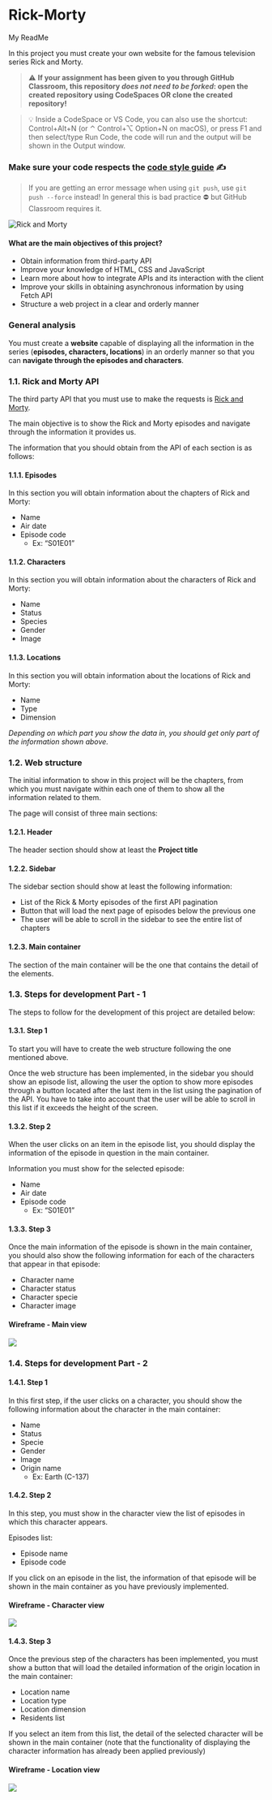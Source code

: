 # Rick-Morty
My ReadMe

In this project you must create your own website for the famous television series Rick and Morty.

> ⚠️ **If your assignment has been given to you through GitHub Classroom, this repository *does not need to be forked*: open the created repository using CodeSpaces OR clone the created repository!**

> 💡 Inside a CodeSpace or VS Code, you can also use the shortcut: Control+Alt+N (or ⌃ Control+⌥ Option+N on macOS), or press F1 and then select/type Run Code, the code will run and the output will be shown in the Output window.

### Make sure your code respects the [code style guide](https://syllabus.codeyourfuture.io/guides/code-style-guide) ✍️

> If you are getting an error message when using `git push`, use `git push --force` instead! In general this is bad practice ⛔️ but GitHub Classroom requires it.

![Rick and Morty](images/image4.png)

#### What are the main objectives of this project?
- Obtain information from third-party API
- Improve your knowledge of HTML, CSS and JavaScript
- Learn more about how to integrate APIs and its interaction with the client
- Improve your skills in obtaining asynchronous information by using Fetch API
- Structure a web project in a clear and orderly manner

### General analysis
You must create a **website** capable of displaying all the information in the series (**episodes, characters, locations**) in an orderly manner so that you can **navigate through the episodes and characters**.

### 1.1. Rick and Morty API

The third party API that you must use to make the requests is [Rick and Morty](https://rickandmortyapi.com/documentation).

The main objective is to show the Rick and Morty episodes and navigate through the information it provides us.

The information that you should obtain from the API of each section is as follows:

#### 1.1.1. Episodes
In this section you will obtain information about the chapters of Rick and Morty:
- Name
- Air date
- Episode code 
    - Ex:  “S01E01”

#### 1.1.2. Characters
In this section you will obtain information about the characters of Rick and Morty:
- Name
- Status
- Species
- Gender
- Image

#### 1.1.3. Locations
In this section you will obtain information about the locations of Rick and Morty:
- Name
- Type
- Dimension
 
*Depending on which part you show the data in, you should get only part of the information shown above.*

### 1.2. Web structure
The initial information to show in this project will be the chapters, from which you must navigate within each one of them to show all the information related to them.

The page will consist of three main sections:
#### 1.2.1. Header
The header section should show at least the **Project title**
#### 1.2.2. Sidebar
The sidebar section should show at least the following information:
- List of the Rick & Morty episodes of the first API pagination
- Button that will load the next page of episodes below the previous one
- The user will be able to scroll in the sidebar to see the entire list of chapters
#### 1.2.3. Main container
The section of the main container will be the one that contains the detail of the elements.
### 1.3. Steps for development Part - 1
The steps to follow for the development of this project are detailed below:
#### 1.3.1. Step 1
To start you will have to create the web structure following the one mentioned above.

Once the web structure has been implemented, in the sidebar you should show an episode list, allowing the user the option to show more episodes through a button located after the last item in the list using the pagination of the API. You have to take into account that the user will be able to scroll in this list if it exceeds the height of the screen.
 
#### 1.3.2. Step 2
When the user clicks on an item in the episode list, you should display the information of the episode in question in the main container.

Information you must show for the selected episode:
- Name
- Air date
- Episode code 
    - Ex:  “S01E01”

#### 1.3.3. Step 3
Once the main information of the episode is shown in the main container, you should also show the following information for each of the characters that appear in that episode:
- Character name
- Character status
- Character specie
- Character image

#### Wireframe - Main view
![](images/image3.png)

### 1.4. Steps for development Part - 2
#### 1.4.1. Step 1
In this first step, if the user clicks on a character, you should show the following information about the character in the main container:
- Name
- Status
- Specie
- Gender
- Image
- Origin name
    - Ex: Earth (C-137)

#### 1.4.2. Step 2
In this step, you must show in the character view the list of episodes in which this character appears.

Episodes list:
- Episode name
- Episode code

If you click on an episode in the list, the information of that episode will be shown in the main container as you have previously implemented.
#### Wireframe - Character view
![](images/image1.png)

#### 1.4.3. Step 3
Once the previous step of the characters has been implemented, you must show a button that will load the detailed information of the origin location in the main container:
- Location name
- Location type
- Location dimension
- Residents list

If you select an item from this list, the detail of the selected character will be shown in the main container (note that the functionality of displaying the character information has already been applied previously)

#### Wireframe - Location view
![](images/image2.png)